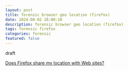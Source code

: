 ```yaml
---
layout: post
title: forensic browser geo location (firefox)
date: 2024-08-02 1ß:00:10
description: forensic browser geo location (firefox)
tags: forensic firefox
categories: forensic
featured: false
---
```


draft 

[Does Firefox share my location with Web sites?]: https://support.mozilla.org/de/kb/gibt-firefox-meinen-standort-websites-frei?redirectslug=does-firefox-share-my-location-web-sites&redirectlocale=en-US "https://support.mozilla.org/de/kb/gibt-firefox-meinen-standort-websites-frei?redirectslug=does-firefox-share-my-location-web-sites&redirectlocale=en-US"
[Does Firefox share my location with Web sites?]
